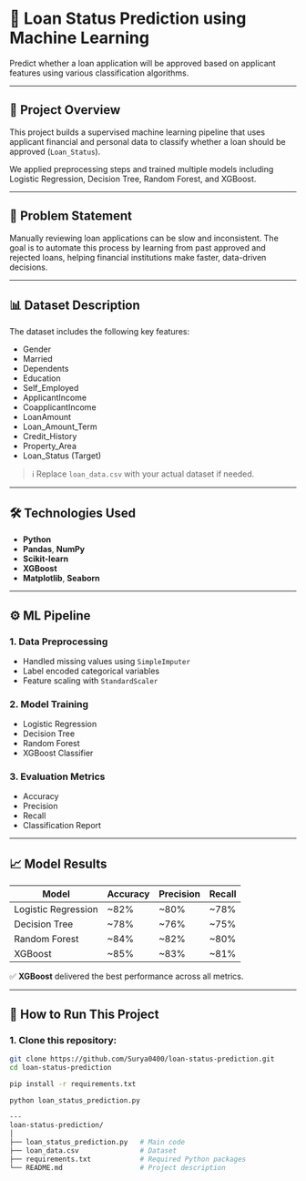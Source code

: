 # 🏦 Loan Status Prediction using Machine Learning

Predict whether a loan application will be approved based on applicant features using various classification algorithms.

---

## 📁 Project Overview

This project builds a supervised machine learning pipeline that uses applicant financial and personal data to classify whether a loan should be approved (`Loan_Status`).

We applied preprocessing steps and trained multiple models including Logistic Regression, Decision Tree, Random Forest, and XGBoost.

---

## 🧠 Problem Statement

Manually reviewing loan applications can be slow and inconsistent. The goal is to automate this process by learning from past approved and rejected loans, helping financial institutions make faster, data-driven decisions.

---

## 📊 Dataset Description

The dataset includes the following key features:

- Gender
- Married
- Dependents
- Education
- Self_Employed
- ApplicantIncome
- CoapplicantIncome
- LoanAmount
- Loan_Amount_Term
- Credit_History
- Property_Area
- Loan_Status (Target)

> ℹ️ Replace `loan_data.csv` with your actual dataset if needed.

---

## 🛠️ Technologies Used

- **Python**
- **Pandas**, **NumPy**
- **Scikit-learn**
- **XGBoost**
- **Matplotlib**, **Seaborn**

---

## ⚙️ ML Pipeline

### 1. Data Preprocessing
- Handled missing values using `SimpleImputer`
- Label encoded categorical variables
- Feature scaling with `StandardScaler`

### 2. Model Training
- Logistic Regression
- Decision Tree
- Random Forest
- XGBoost Classifier

### 3. Evaluation Metrics
- Accuracy
- Precision
- Recall
- Classification Report

---

## 📈 Model Results

| Model               | Accuracy | Precision | Recall |
|--------------------|----------|-----------|--------|
| Logistic Regression| ~82%     | ~80%      | ~78%   |
| Decision Tree      | ~78%     | ~76%      | ~75%   |
| Random Forest      | ~84%     | ~82%      | ~80%   |
| XGBoost            | ~85%     | ~83%      | ~81%   |

✅ **XGBoost** delivered the best performance across all metrics.

---

## 🧪 How to Run This Project

### 1. Clone this repository:
```bash
git clone https://github.com/Surya0400/loan-status-prediction.git
cd loan-status-prediction

pip install -r requirements.txt

python loan_status_prediction.py

---
loan-status-prediction/
│
├── loan_status_prediction.py   # Main code
├── loan_data.csv               # Dataset
├── requirements.txt            # Required Python packages
└── README.md                   # Project description

